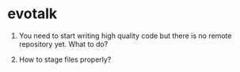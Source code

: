# evotalk
1) You need to start writing high quality code but there is no remote repository yet. What to do?

2) How to stage files properly?
